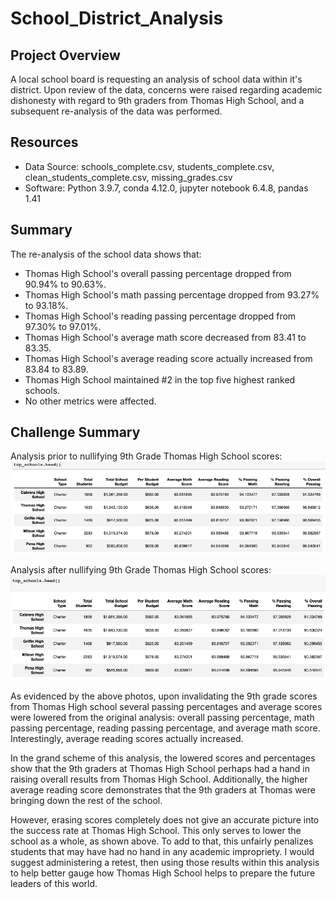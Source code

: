 # School_District_Analysis

## Project Overview
A local school board is requesting an analysis of school data within it's district. Upon review of the data, concerns were raised regarding academic dishonesty with regard to 9th graders from Thomas High School, and a subsequent re-analysis of the data was performed.

## Resources
- Data Source: schools_complete.csv, students_complete.csv, clean_students_complete.csv, missing_grades.csv
- Software: Python 3.9.7, conda 4.12.0, jupyter notebook 6.4.8, pandas 1.41

## Summary
The re-analysis of the school data shows that:
 - Thomas High School's overall passing percentage dropped from 90.94% to 90.63%.
 - Thomas High School's math passing percentage dropped from 93.27% to 93.18%.
 - Thomas High School's reading passing percentage dropped from 97.30% to 97.01%.
 - Thomas High School's average math score decreased from 83.41 to 83.35.
 - Thomas High School's average reading score actually increased from 83.84 to 83.89.
 - Thomas High School maintained #2 in the top five highest ranked schools.
 - No other metrics were affected.

## Challenge Summary
Analysis prior to nullifying 9th Grade Thomas High School scores:
![Analysis prior to nullifying 9th Grade Thomas High School scores:](https://github.com/michael999999999/School_District_Analysis/blob/main/Resources/PCS_top_schools.png)

Analysis after nullifying 9th Grade Thomas High School scores:
![Analysis after nullifying 9th Grade Thomas High School scores:](https://github.com/michael999999999/School_District_Analysis/blob/main/Resources/PCS_Challenge_top_schools.png)

As evidenced by the above photos, upon invalidating the 9th grade scores from Thomas High school several passing percentages and average scores were lowered from the original analysis: overall passing percentage, math passing percentage, reading passing percentage, and average math score. Interestingly, average reading scores actually increased.

In the grand scheme of this analysis, the lowered scores and percentages show that the 9th graders at Thomas High School perhaps had a hand in raising overall results from Thomas High School. Additionally, the higher average reading score demonstrates that the 9th graders at Thomas were bringing down the rest of the school.

However, erasing scores completely does not give an accurate picture into the success rate at Thomas High School. This only serves to lower the school as a whole, as shown above. To add to that, this unfairly penalizes students that may have had no hand in any academic impropriety. I would suggest administering a retest, then using those results within this analysis to help better gauge how Thomas High School helps to prepare the future leaders of this world.
